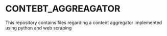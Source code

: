 # CONTEBT_AGGREAGATOR
This repository contains files regarding a  content aggregator implemented using python and web scraping
